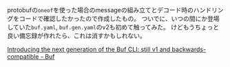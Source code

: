 protobufの`oneof`を使った場合のmessageの組み立てとデコード時のハンドリングをコードで確認したかったので作成したもの。
ついでに、いつの間にか登場していた`buf.yaml`, `buf.gen.yaml`のv2も初めて触ってみた。
けどもうちょっと良い備忘録が作れたら、これは消すかもしれない。

[Introducing the next generation of the Buf CLI: still v1 and backwards\-compatible \- Buf](https://buf.build/blog/buf-cli-next-generation)
